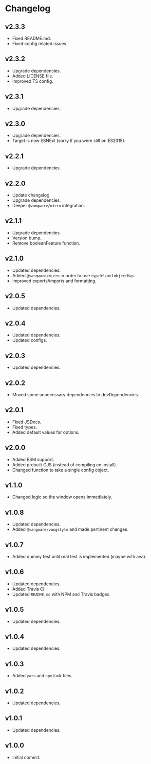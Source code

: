 # Changelog

## v2.3.3

- Fixed README.md.
- Fixed config related issues.

## v2.3.2

- Upgrade dependencies.
- Added LICENSE file.
- Improved TS config.

## v2.3.1

- Upgrade dependencies.

## v2.3.0

- Upgrade dependencies.
- Target is now ESNExt (sorry if you were still on ES2015).

## v2.2.1

- Upgrade dependencies.

## v2.2.0

- Update changelog.
- Upgrade dependencies.
- Deeper `@vangware/micro` integration.

## v2.1.1

- Upgrade dependencies.
- Version bump.
- Remove booleanFeature function.

## v2.1.0

- Updated dependencies.
- Added `@vangware/micro` in order to use `typeOf` and `objectMap`.
- Improved exports/imports and formatting.

## v2.0.5

- Updated dependencies.

## v2.0.4

- Updated dependencies.
- Updated configs.

## v2.0.3

- Updated dependencies.

## v2.0.2

- Moved some unnecessary dependencies to devDependencies.

## v2.0.1

- Fixed JSDocs.
- Fixed types.
- Added default values for options.

## v2.0.0

- Added ESM support.
- Added prebuilt CJS (instead of compiling on install).
- Changed function to take a single config object.

## v1.1.0

- Changed logic so the window opens immediately.

## v1.0.8

- Updated dependencies.
- Added `@vangware/vangstyle` and made pertinent changes.

## v1.0.7

- Added dummy test until real test is implemented (maybe with ava).

## v1.0.6

- Updated dependencies.
- Added Travis CI.
- Updated `README.md` with NPM and Travis badges.

## v1.0.5

- Updated dependencies.

## v1.0.4

- Updated dependencies.

## v1.0.3

- Added `yarn` and `npm` lock files.

## v1.0.2

- Updated dependencies.

## v1.0.1

- Updated dependencies.

## v1.0.0

- Initial commit.
